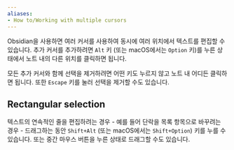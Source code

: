 ```yaml
---
aliases: 
- How to/Working with multiple cursors
---
```


Obsidian을 사용하면 여러 커서를 사용하여 동시에 여러 위치에서 텍스트를 편집할 수 있습니다. 추가 커서를 추가하려면 `Alt` 키 (또는 macOS에서는 `Option` 키)를 누른 상태에서 노트 내의 다른 위치를 클릭하면 됩니다.

모든 추가 커서와 함께 선택을 제거하려면 어떤 키도 누르지 않고 노트 내 어디든 클릭하면 됩니다. 또한 `Escape` 키를 눌러 선택을 제거할 수도 있습니다.

## Rectangular selection

텍스트의 연속적인 줄을 편집하려는 경우 - 예를 들어 단락을 목록 항목으로 바꾸려는 경우 - 드래그하는 동안 `Shift+Alt` (또는 macOS에서는 `Shift+Option`) 키를 누를 수 있습니다. 또는 중간 마우스 버튼을 누른 상태로 드래그할 수도 있습니다.
